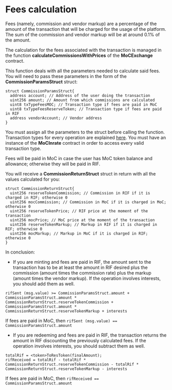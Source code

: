 # Fees calculation

Fees (namely, commission and vendor markup) are a percentage of the amount of the transaction that will be charged for the usage of the platform. The sum of the commission and vendor markup will be at around 0.1% of the amount.

The calculation for the fees associated with the transaction is managed in the function **calculateCommissionsWithPrices** of the **MoCExchange** contract.

This function deals with all the parameters needed to calculate said fees. You will need to pass these parameters in the form of the **CommissionParamsStruct** struct:
```
struct CommissionParamsStruct{
  address account; // Address of the user doing the transaction
  uint256 amount; // Amount from which commissions are calculated
  uint8 txTypeFeesMOC; // Transaction type if fees are paid in MoC
  uint8 txTypeFeesReserveToken; // Transaction type if fees are paid in RIF
  address vendorAccount; // Vendor address
}
```
You must assign all the parameters to the struct before calling the function. Transaction types for every operation are explained [here](commission-fees-values.md). You must have an instance of the **MoCInrate** contract in order to access every valid transaction type.

Fees will be paid in MoC in case the user has MoC token balance and allowance; otherwise they will be paid in RIF.

You will receive a **CommissionReturnStruct** struct in return with all the values calculated for you:
```
struct CommissionReturnStruct{
  uint256 reserveTokenCommission; // Commission in RIF if it is charged in RIF; otherwise 0
  uint256 mocCommission; // Commission in MoC if it is charged in MoC; otherwise 0
  uint256 reserveTokenPrice; // RIF price at the moment of the transaction
  uint256 mocPrice; // MoC price at the moment of the transaction
  uint256 reserveTokenMarkup; // Markup in RIF if it is charged in RIF; otherwise 0
  uint256 mocMarkup; // Markup in MoC if it is charged in RIF; otherwise 0
}
```

In conclusion:

- If you are minting and fees are paid in RIF, the amount sent to the transaction has to be at least the amount in RIF desired plus the commission (amount times the commission rate) plus the markup (amount times the vendor markup). If the operation involves interests, you should add them as well.

```
rifSent (msg.value) >= CommissionParamsStruct.amount + CommissionParamsStruct.amount * CommissionReturnStruct.reserveTokenCommission + CommissionParamsStruct.amount * CommissionReturnStruct.reserveTokenMarkup + interests
```
If fees are paid in MoC, then `rifSent (msg.value) == CommissionParamsStruct.amount`

- If you are redeeming and fees are paid in RIF, the transaction returns the amount in RIF discounting the previously calculated fees.  If the operation involves interests, you should subtract them as well.

```
totalRif = <token>ToResToken(finalAmount);
rifReceived = totalRif - totalRif * CommissionReturnStruct.reserveTokenCommission - totalRif * CommissionReturnStruct.reserveTokenMarkup - interests
```
If fees are paid in MoC, then `rifReceived == CommissionParamsStruct.amount`
